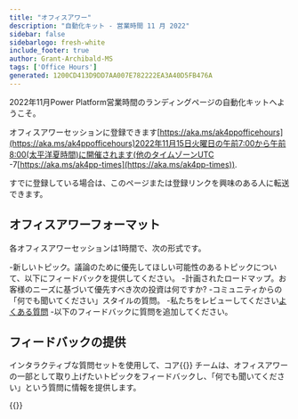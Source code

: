 ```yaml
---
title: "オフィスアワー"
description: "自動化キット - 営業時間 11 月 2022"
sidebar: false
sidebarlogo: fresh-white
include_footer: true
author: Grant-Archibald-MS
tags: ['Office Hours']
generated: 1200CD413D9DD7AA007E782222EA3A40D5FB476A
---
```


2022年11月Power Platform営業時間のランディングページの自動化キットへようこそ。

オフィスアワーセッションに登録できます[https://aka.ms/ak4ppofficehours](https://aka.ms/ak4ppofficehours)2022年11月15日火曜日の午前7:00から午前8:00(太平洋夏時間)に開催されます(他のタイムゾーンUTC -7[https://aka.ms/ak4pp-times](https://aka.ms/ak4pp-times)).

すでに登録している場合は、このページまたは登録リンクを興味のある人に転送できます。

## オフィスアワーフォーマット

各オフィスアワーセッションは1時間で、次の形式です。

-新しいトピック。議論のために優先してほしい可能性のあるトピックについて、以下にフィードバックを提供してください。
-計画されたロードマップ。お客様のニーズに基づいて優先すべき次の投資は何ですか?
-コミュニティからの「何でも聞いてください」スタイルの質問。
    -私たちをレビューしてください[よくある質問](/ja/frequently-asked-questions)
    -以下のフィードバックに質問を追加してください。

## フィードバックの提供

インタラクティブな質問セットを使用して、コア{{<product-name>}} チームは、オフィスアワーの一部として取り上げたいトピックをフィードバックし、「何でも聞いてください」という質問に情報を提供します。

{{<questions name="/content/ja/office-hours/november-2022.json" completed="フィードバックをお寄せいただきありがとうございます" showNavigationButtons="false" locale="ja">}}
